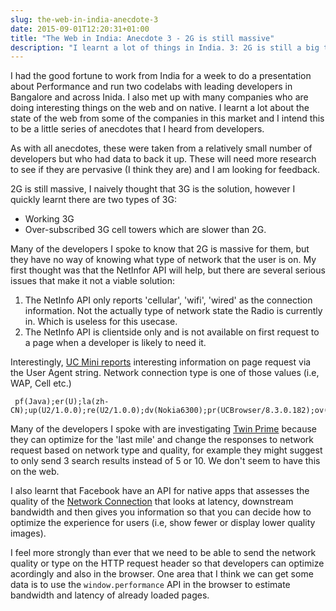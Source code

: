 ```yaml
---
slug: the-web-in-india-anecdote-3
date: 2015-09-01T12:20:31+01:00
title: "The Web in India: Anecdote 3 - 2G is still massive"
description: "I learnt a lot of things in India. 3: 2G is still a big thing and web developers can't do anything about it"
---
```


I had the good fortune to work from India for a week to do a presentation about Performance and run two codelabs 
with leading developers in Bangalore and across Inida. I also met up with many companies who are doing interesting 
things on the web and on native. I learnt a lot about the state of the web from some of the companies in this market 
and I intend this to be a little series of anecdotes that I heard from developers.

As with all anecdotes, these were taken from a relatively small number of developers but who had data to back it up. 
These will need more research to see if they are pervasive (I think they are) and I am looking for feedback.

2G is still massive, I naively thought that 3G is the solution, however I quickly learnt there are two types of 3G:

* Working 3G
* Over-subscribed 3G cell towers which are slower than 2G.

Many of the developers I spoke to know that 2G is massive for them, but they have no way of knowing what type of 
network that the user is on.  My first thought was that the NetInfor API will help, but there are several serious
issues that make it not a viable solution:

1.  The NetInfo API only reports 'cellular', 'wifi', 'wired' as the connection information.  Not the actually type
    of network state the Radio is currently in. Which is useless for this usecase.
2.  The NetInfo API is clientside only and is not available on first request to a page when a developer is likely to 
    need it.

Interestingly, [UC Mini reports](http://www.ucweb.com/download/UCBrowser_User_Agent_en.pdf) interesting information
on page request via the User Agent string.  Network connection type is one of those values (i.e, WAP, Cell etc.)

     pf(Java);er(U);la(zh-CN);up(U2/1.0.0);re(U2/1.0.0);dv(Nokia6300);pr(UCBrowser/8.3.0.182);ov(S40V3);pi(320*240);ss(320*240);pm(1);bv(1);nm(0);im(1);sr(2);

Many of the developers I spoke with are investigating [Twin Prime](http://www.twinprime.com/) because they
can optimize for the 'last mile' and change the responses to network request based on network type and quality, for 
example they might suggest to only send 3 search results instead of 5 or 10.  We don't seem to have this on the web.

I also learnt that Facebook have an API for native apps that assesses the quality of the [Network Connection](https://github.com/facebook/network-connection-class)
that looks at latency, downstream bandwidth and then gives you information so that you can decide how to optimize
the experience for users (i.e, show fewer or display lower quality images).

I feel more strongly than ever that we need to be able to send the network quality or type on the HTTP request header
so that developers can optimize acordingly and also in the browser.  One area that I think we can get some data
is to use the `window.performance` API in the browser to estimate bandwidth and latency of already loaded pages.
